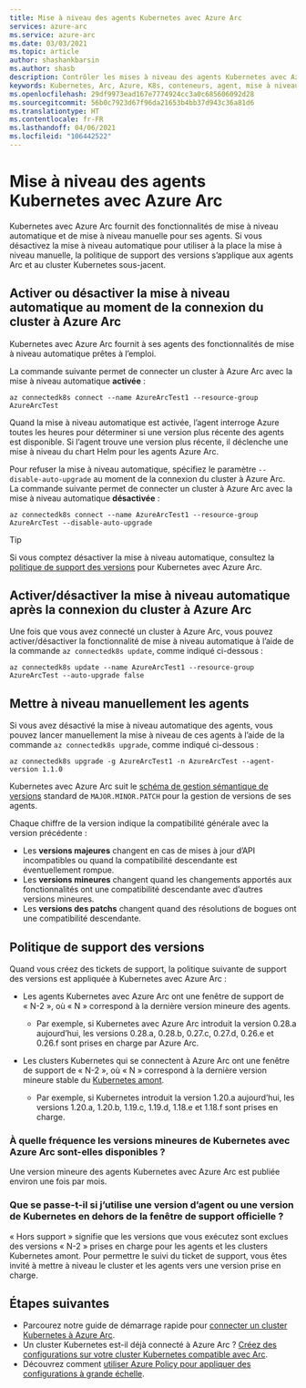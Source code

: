 ```yaml
---
title: Mise à niveau des agents Kubernetes avec Azure Arc
services: azure-arc
ms.service: azure-arc
ms.date: 03/03/2021
ms.topic: article
author: shashankbarsin
ms.author: shasb
description: Contrôler les mises à niveau des agents Kubernetes avec Azure Arc
keywords: Kubernetes, Arc, Azure, K8s, conteneurs, agent, mise à niveau
ms.openlocfilehash: 29df9973ead167e7774924cc3a0c685606092d28
ms.sourcegitcommit: 56b0c7923d67f96da21653b4bb37d943c36a81d6
ms.translationtype: HT
ms.contentlocale: fr-FR
ms.lasthandoff: 04/06/2021
ms.locfileid: "106442522"
---
```

# <a name="upgrading-azure-arc-enabled-kubernetes-agents"></a>Mise à niveau des agents Kubernetes avec Azure Arc

Kubernetes avec Azure Arc fournit des fonctionnalités de mise à niveau automatique et de mise à niveau manuelle pour ses agents. Si vous désactivez la mise à niveau automatique pour utiliser à la place la mise à niveau manuelle, la politique de support des versions s’applique aux agents Arc et au cluster Kubernetes sous-jacent.

## <a name="toggle-auto-upgrade-on-or-off-when-connecting-cluster-to-azure-arc"></a>Activer ou désactiver la mise à niveau automatique au moment de la connexion du cluster à Azure Arc

Kubernetes avec Azure Arc fournit à ses agents des fonctionnalités de mise à niveau automatique prêtes à l’emploi.

La commande suivante permet de connecter un cluster à Azure Arc avec la mise à niveau automatique **activée** :

```console
az connectedk8s connect --name AzureArcTest1 --resource-group AzureArcTest
```

Quand la mise à niveau automatique est activée, l’agent interroge Azure toutes les heures pour déterminer si une version plus récente des agents est disponible. Si l’agent trouve une version plus récente, il déclenche une mise à niveau du chart Helm pour les agents Azure Arc.

Pour refuser la mise à niveau automatique, spécifiez le paramètre `--disable-auto-upgrade` au moment de la connexion du cluster à Azure Arc. La commande suivante permet de connecter un cluster à Azure Arc avec la mise à niveau automatique **désactivée** :

```console
az connectedk8s connect --name AzureArcTest1 --resource-group AzureArcTest --disable-auto-upgrade
```

> [!TIP]
> Si vous comptez désactiver la mise à niveau automatique, consultez la [politique de support des versions](#version-support-policy) pour Kubernetes avec Azure Arc.

## <a name="toggle-auto-upgrade-onoff-after-connecting-cluster-to-azure-arc"></a>Activer/désactiver la mise à niveau automatique après la connexion du cluster à Azure Arc

Une fois que vous avez connecté un cluster à Azure Arc, vous pouvez activer/désactiver la fonctionnalité de mise à niveau automatique à l’aide de la commande `az connectedk8s update`, comme indiqué ci-dessous :

```console
az connectedk8s update --name AzureArcTest1 --resource-group AzureArcTest --auto-upgrade false
```

## <a name="manually-upgrade-agents"></a>Mettre à niveau manuellement les agents

Si vous avez désactivé la mise à niveau automatique des agents, vous pouvez lancer manuellement la mise à niveau de ces agents à l’aide de la commande `az connectedk8s upgrade`, comme indiqué ci-dessous :

```console
az connectedk8s upgrade -g AzureArcTest1 -n AzureArcTest --agent-version 1.1.0
```

Kubernetes avec Azure Arc suit le [schéma de gestion sémantique de versions](https://semver.org/) standard de `MAJOR.MINOR.PATCH` pour la gestion de versions de ses agents. 

Chaque chiffre de la version indique la compatibilité générale avec la version précédente :

* Les **versions majeures** changent en cas de mises à jour d’API incompatibles ou quand la compatibilité descendante est éventuellement rompue.
* Les **versions mineures** changent quand les changements apportés aux fonctionnalités ont une compatibilité descendante avec d’autres versions mineures.
* Les **versions des patchs** changent quand des résolutions de bogues ont une compatibilité descendante.

## <a name="version-support-policy"></a>Politique de support des versions

Quand vous créez des tickets de support, la politique suivante de support des versions est appliquée à Kubernetes avec Azure Arc :

* Les agents Kubernetes avec Azure Arc ont une fenêtre de support de « N-2 », où « N » correspond à la dernière version mineure des agents. 
  * Par exemple, si Kubernetes avec Azure Arc introduit la version 0.28.a aujourd’hui, les versions 0.28.a, 0.28.b, 0.27.c, 0.27.d, 0.26.e et 0.26.f sont prises en charge par Azure Arc.

* Les clusters Kubernetes qui se connectent à Azure Arc ont une fenêtre de support de « N-2 », où « N » correspond à la dernière version mineure stable du [Kubernetes amont](https://github.com/kubernetes/kubernetes/releases). 
  * Par exemple, si Kubernetes introduit la version 1.20.a aujourd’hui, les versions 1.20.a, 1.20.b, 1.19.c, 1.19.d, 1.18.e et 1.18.f sont prises en charge.

### <a name="how-often-are-minor-version-releases-of-azure-arc-enabled-kubernetes-available"></a>À quelle fréquence les versions mineures de Kubernetes avec Azure Arc sont-elles disponibles ?

Une version mineure des agents Kubernetes avec Azure Arc est publiée environ une fois par mois.

### <a name="what-happens-if-im-using-an-agent-version-or-a-kubernetes-version-outside-the-official-support-window"></a>Que se passe-t-il si j’utilise une version d’agent ou une version de Kubernetes en dehors de la fenêtre de support officielle ?

« Hors support » signifie que les versions que vous exécutez sont exclues des versions « N-2 » prises en charge pour les agents et les clusters Kubernetes amont. Pour permettre le suivi du ticket de support, vous êtes invité à mettre à niveau le cluster et les agents vers une version prise en charge.

## <a name="next-steps"></a>Étapes suivantes

* Parcourez notre guide de démarrage rapide pour [connecter un cluster Kubernetes à Azure Arc](./quickstart-connect-cluster.md).
* Un cluster Kubernetes est-il déjà connecté à Azure Arc ? [Créez des configurations sur votre cluster Kubernetes compatible avec Arc](./tutorial-use-gitops-connected-cluster.md).
* Découvrez comment [utiliser Azure Policy pour appliquer des configurations à grande échelle](./use-azure-policy.md).